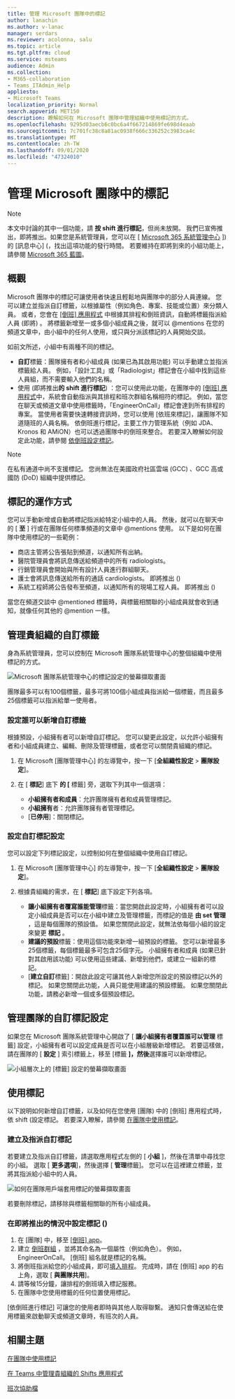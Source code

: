 ```yaml
---
title: 管理 Microsoft 團隊中的標記
author: lanachin
ms.author: v-lanac
manager: serdars
ms.reviewer: acolonna, salu
ms.topic: article
ms.tgt.pltfrm: cloud
ms.service: msteams
audience: Admin
ms.collection:
- M365-collaboration
- Teams_ITAdmin_Help
appliesto:
- Microsoft Teams
localization_priority: Normal
search.appverid: MET150
description: 瞭解如何在 Microsoft 團隊中管理組織中使用標記的方式。
ms.openlocfilehash: 9295d03aecb6c0bc6a4f667214869fe698d4eaab
ms.sourcegitcommit: 7c701fc38c8a81ac0938f666c336252c3983ca4c
ms.translationtype: MT
ms.contentlocale: zh-TW
ms.lasthandoff: 09/01/2020
ms.locfileid: "47324010"
---
```

# <a name="manage-tags-in-microsoft-teams"></a>管理 Microsoft 團隊中的標記

> [!NOTE]
> 本文中討論的其中一個功能，請 **按 shift 進行標記**，但尚未放開。 我們已宣佈推出，即將推出。如果您是系統管理員，您可以在 [ [Microsoft 365 系統管理中心](https://portal.office.com/adminportal/home) ]) 的 [訊息中心] (，找出這項功能的發行時間。 若要維持在即將到來的小組功能上，請參閱 [Microsoft 365 藍圖](https://www.microsoft.com/microsoft-365/roadmap?filters=&searchterms=microsoft%2Cteams)。

## <a name="overview"></a>概觀

Microsoft 團隊中的標記可讓使用者快速且輕鬆地與團隊中的部分人員連線。 您可以建立並指派自訂標籤，以根據屬性（例如角色、專案、技能或位置）來分類人員。 或者，您會在 [ [倒班] 應用程式](https://support.microsoft.com/office/apps-and-services-cc1fba57-9900-4634-8306-2360a40c665b?#PickTab=Shifts) 中根據其排程和倒班資訊，自動將標籤指派給人員 (即將) 。 將標籤新增至一或多個小組成員之後，就可以 @mentions 在您的頻道文章中，由小組中的任何人使用，或只與分派該標記的人員開始交談。

如前文所述，小組中有兩種不同的標記。

- **自訂**標籤：團隊擁有者和小組成員 (如果已為其啟用功能) 可以手動建立並指派標籤給人員。 例如，「設計工具」或「Radiologist」標記會在小組中找到這些人員組，而不需要輸入他們的名稱。
- 使用 (即將推出**的 shift 進行標記**) ：您可以使用此功能，在團隊中的 [[倒班] 應用程式](https://support.microsoft.com/office/get-started-in-shifts-5f3e30d8-1821-4904-be26-c3cd25a497d6#bkmk_openshiftsappdesktop)中，系統會自動指派與其排程和班次群組名稱相符的標記。 例如，當您在聊天或頻道文章中使用標籤時，「EngineerOnCall」標記會達到所有排程的專案。 當使用者需要快速轉接資訊時，您可以使用 [依班來標記]，讓團隊不知道隨班的人員名稱。 依倒班進行標記，主要工作力管理系統（例如 JDA、Kronos 和 AMiON）也可以透過團隊中的倒班來整合。 若要深入瞭解如何設定此功能，請參閱 [依倒班設定標記](#set-up-tagging-by-shift-coming-soon)。

> [!NOTE]
> 在私有通道中尚不支援標記。 您尚無法在美國政府社區雲端 (GCC) 、GCC 高或國防 (DoD) 組織中提供標記。

## <a name="how-tags-work"></a>標記的運作方式

您可以手動新增或自動將標記指派給特定小組中的人員。 然後，就可以在聊天中的 [ **至** ] 行或在團隊任何標準頻道的文章中 @mentions 使用。 以下是如何在團隊中使用標記的一些範例：

- 商店主管將公告張貼到頻道，以通知所有出納。
- 醫院管理員會將訊息傳送給頻道中的所有 radiologists。
- 行銷管理員會開始與所有設計人員進行群組聊天。
- 護士會將訊息傳送給所有的通話 cardiologists。 即將推出 () 
- 系統工程師將公告發布至頻道，以通知所有的現場工程人員。 即將推出 () 

當您在頻道交談中 @mentioned 標籤時，與標籤相關聯的小組成員就會收到通知，就像任何其他的 @mention 一樣。

## <a name="manage-custom-tags-for-your-organization"></a>管理貴組織的自訂標籤

身為系統管理員，您可以控制在 Microsoft 團隊系統管理中心的整個組織中使用標記的方式。

![Microsoft 團隊系統管理中心的標記設定的螢幕擷取畫面](media/manage-tags-admin-settings.png)

團隊最多可以有100個標籤，最多可將100個小組成員指派給一個標籤，而且最多25個標籤可以指派給單一使用者。 

### <a name="set-who-can-add-custom-tags"></a>設定誰可以新增自訂標籤

根據預設，小組擁有者可以新增自訂標記。 您可以變更此設定，以允許小組擁有者和小組成員建立、編輯、刪除及管理標籤，或者您可以關閉貴組織的標記。

1. 在 Microsoft [團隊管理中心] 的左導覽中，按一下 [**全組織性設定**  >  **團隊設定**]。
2. 在 [ **標記**] 底下 **的 [** 標籤] 旁，選取下列其中一個選項：

    - **小組擁有者和成員**：允許團隊擁有者和成員管理標記。
    - **小組擁有**者：允許團隊擁有者管理標記。
    - [**已停用**]：關閉標記。

### <a name="configure-custom-tags-settings"></a>設定自訂標記設定

您可以設定下列標記設定，以控制如何在整個組織中使用自訂標記。

1. 在 Microsoft [團隊管理中心] 的左導覽中，按一下 [**全組織性設定**  >  **團隊設定**]。
2. 根據貴組織的需求，在 [ **標記**] 底下設定下列各項。

    - **讓小組擁有者覆寫誰能管理**標籤：當您開啟此設定時，小組擁有者可以設定小組成員是否可以在小組中建立及管理標籤，而標記的值是 **由 set 管理** ，這是每個團隊的預設值。 如果您關閉此設定，就無法依每個小組的設定來變更 **標記** 。
    - **建議的預設**標籤：使用這個功能來新增一組預設的標籤。 您可以新增最多25個標籤，每個標籤最多可包含25個字元。 小組擁有者和成員 (如果已針對其啟用該功能) 可以使用這些建議、新增到他們，或建立一組新的標記。
    - [**建立自訂**標籤]：開啟此設定可讓其他人新增您所設定的預設標記以外的標記。 如果您關閉此功能，人員只能使用建議的預設標籤。 如果您關閉此功能，請務必新增一個或多個預設標記。

## <a name="manage-custom-tags-settings-for-a-team"></a>管理團隊的自訂標記設定

如果您在 Microsoft 團隊系統管理中心開啟了 [ **讓小組擁有者覆蓋誰可以管理** 標籤] 設定，小組擁有者可以設定成員是否可以在小組層級新增標記。 若要這樣做，請在團隊的 [ **設定** ] 索引標籤上，移至 [標籤 **]，然後**選擇誰可以新增標記。

![小組層次上的 [標籤] 設定的螢幕擷取畫面](media/manage-tags-team-settings.png)

## <a name="use-tags"></a>使用標記

以下說明如何新增自訂標籤，以及如何在您使用 [團隊) 中的 [倒班] 應用程式時，依 shift (設定標記。 若要深入瞭解，請參閱 [在團隊中使用標記](https://support.office.com/article/using-tags-in-teams-667bd56f-32b8-4118-9a0b-56807c96d91e)。

### <a name="create-and-assign-custom-tags"></a>建立及指派自訂標記

若要建立及指派自訂標籤，請選取應用程式左側的 [ **小組** ]，然後在清單中尋找您的小組。 選取 [ **更多選項**]，然後選擇 [ **管理**標籤]。 您可以在這裡建立標籤，並將其指派給小組中的人員。

![如何在團隊用戶端套用標記的螢幕擷取畫面 ](media/manage-tags-teams.png)

若要刪除標記，請移除與標籤相關聯的所有小組成員。

### <a name="set-up-tagging-by-shift-coming-soon"></a>在即將推出的情況中設定標記 () 

1. 在 [團隊] 中，移至 [ [倒班] app](https://support.microsoft.com/office/get-started-in-shifts-5f3e30d8-1821-4904-be26-c3cd25a497d6#bkmk_openshiftsappdesktop)。
2. 建立 [倒班群組](https://support.microsoft.com/office/fill-out-a-schedule-in-shifts-2d58df9b-1c6c-4c84-b0c3-835de7ad13ea#bkmk_organizeshiftsbygroup) ，並將其命名為一個屬性（例如角色）。 例如，EngineerOnCall。 [倒班] 組名就是標記的名稱。
3. 將倒班指派給您的小組成員，即可[填入排程](https://support.microsoft.com/office/fill-out-a-schedule-in-shifts-2d58df9b-1c6c-4c84-b0c3-835de7ad13ea)。 完成時，請在 [倒班] app 的右上角，選取 [ **與團隊共用**]。
4. 請等候15分鐘，讓排程的倒班填入標記服務。
5. 在團隊中您使用標籤的任何位置使用標記。

[依倒班進行標記] 可讓您的使用者即時與其他人取得聯繫。 通知只會傳送給在使用標籤來啟動聊天或頻道文章時，有班次的人員。

## <a name="related-topics"></a>相關主題

[在團隊中使用標記](https://support.office.com/article/using-tags-in-teams-667bd56f-32b8-4118-9a0b-56807c96d91e)

[在 Teams 中管理貴組織的 Shifts 應用程式](expand-teams-across-your-org/shifts/manage-the-shifts-app-for-your-organization-in-teams.md)

[班次協助檔](https://support.microsoft.com/office/apps-and-services-cc1fba57-9900-4634-8306-2360a40c665b)
